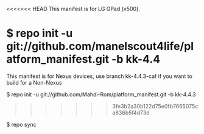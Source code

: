 <<<<<<< HEAD
This manifest is for LG GPad (v500).

$ repo init -u git://github.com/manelscout4life/platform_manifest.git -b kk-4.4
=======
This manifest is for Nexus devices, use branch kk-4.4.3-caf if you want to build for a Non-Nexus

$ repo init -u git://github.com/Mahdi-Rom/platform_manifest.git -b kk-4.4.3
>>>>>>> 3fe3b2a30b122d75e0fb7665075ca836b5f4d73d

$ repo sync
